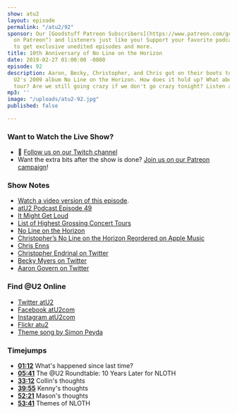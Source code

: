 ```yaml
---
show: atu2
layout: episode
permalink: "/atu2/92"
sponsor: Our [Goodstuff Patreon Subscribers](https://www.patreon.com/goodstuff "Goodstuff
  on Patreon") and listeners just like you! Support your favorite podcasts directly
  to get exclusive unedited episodes and more.
title: 10th Anniversary of No Line on the Horizon
date: 2019-02-27 01:00:00 -0800
episode: 92
description: Aaron, Becky, Christopher, and Chris got on their boots to talk about
  U2's 2009 album No Line on the Horizon. How does it hold up? What about the 360
  tour? Are we still going crazy if we don't go crazy tonight? Listen and find out!
mp3: ''
image: "/uploads/atu2-92.jpg"
published: false

---
```

### Want to Watch the Live Show?

* 💙 [Follow us on our Twitch channel](https://goodstuff.fm/twitch/)
* Want the extra bits after the show is done? [Join us on our Patreon campaign](https://www.patreon.com/posts/23319065)!

### Show Notes

* [Watch a video version of this episode](#).
* [atU2 Podcast Episode 49](https://goodstuff.fm/atu2/49)
* [It Might Get Loud](https://en.wikipedia.org/wiki/It_Might_Get_Loud)
* [List of Highest Grossing Concert Tours](https://en.wikipedia.org/wiki/List_of_highest-grossing_concert_tours)
* [No Line on the Horizon](https://www.u2.com/music/Albums/4083/No+Line+On+The+Horizon)
* [Christopher’s No Line on the Horizon Reordered on Apple Music](https://itunes.apple.com/us/playlist/u2-no-line-on-the-horizon-reordered/pl.u-llzeCLo67y)
* [Chris Enns](https://twitter.com/ichris)
* [Christopher Endrinal on Twitter](https://twitter.com/cjsendrinal)
* [Becky Myers on Twitter](https://twitter.com/bmyers)
* [Aaron Govern on Twitter](https://twitter.com/ivanobe)

### Find @U2 Online

* [Twitter atU2](https://twitter.com/atu2)
* [Facebook atU2com](https://www.facebook.com/atu2com)
* [Instagram atU2com](https://www.instagram.com/atu2com/)
* [Flickr atu2](https://www.flickr.com/photos/atu2com/)
* [Theme song by Simon Peyda](https://simonpeyda.wordpress.com/2016/04/06/how-to-dismantle-a-sirens-song-the-making-of-a-podcast-theme/)

### Timejumps

* **[01:12](#t=01:12)** What's happened since last time?
* **[05:41](#t=05:41)** The @U2 Roundtable: 10 Years Later for NLOTH
* **[33:12](#t=33:12)** Collin's thoughts
* **[39:55](#t=39:55)** Kenny's thoughts
* **[52:21](#t=52:21)** Mason's thoughts
* **[53:41](#t=53:41)** Themes of NLOTH